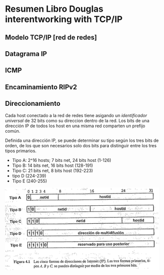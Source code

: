 # Resumen Libro Douglas interentworking with TCP/IP

## Modelo TCP/IP [red de redes]


## Datagrama IP
 
## ICMP

## Encaminamiento RIPv2

## Direccionamiento

Cada host conectado a la red de redes tiene asigando un *identificador universal* de 32 bits como su direccion dentro de la red.
Los bits de una dirección IP de todos los host en una misma red comparten un prefijo común.

Definida una dirección IP, se puede determinar su tipo según los tres bits de orden, de los que son necesarios  solo dos bits para distinguir entre los tres tipos primarios.
* Tipo A:  2^16 hosts; 7 bits net, 24 bits host (1-126)
* Tipo B: 14 bits net, 16 bits host (128-191)
* Tipo C: 21 bits net, 8 bits host (192-223)
* tipo D (224-239) 
* Tipo E (240-255)

![](./images/11.PNG)



